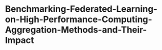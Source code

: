 # Benchmarking-Federated-Learning-on-High-Performance-Computing-Aggregation-Methods-and-Their-Impact